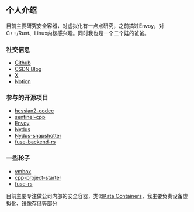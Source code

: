 ## 个人介绍

目前主要研究安全容器，对虚拟化有一点点研究，之前搞过Envoy，对C++/Rust、Linux内核感兴趣。同时我也是一个二个娃的爸爸。


### 社交信息

* [Github](https://github.com/zyfjeff)
* [CSDN Blog](https://blog.csdn.net/zhangyifei216)
* [X](https://x.com/zyfjeff)
* [Notion](https://zyfjeff.notion.site/)


### 参与的开源项目

* [hessian2-codec](https://github.com/alibaba/hessian2-codec)
* [sentinel-cpp](https://github.com/alibaba/sentinel-cpp)
* [Envoy](https://github.com/envoyproxy/envoy/pulls?q=is%3Apr+author%3Azyfjeff+is%3Aclosed)
* [Nydus](https://github.com/dragonflyoss/nydus/pulls?q=is%3Apr+is%3Aclosed+author%3Azyfjeff)
* [Nydus-snapshotter](https://github.com/containerd/nydus-snapshotter)
* [fuse-backend-rs](https://github.com/cloud-hypervisor/fuse-backend-rs/pulls?q=is%3Apr+author%3Azyfjeff+is%3Aclosed)

### 一些轮子

* [vmbox](https://github.com/zyfjeff/vmbox)
* [cpp-project-starter](https://github.com/zyfjeff/cpp-project-starter)
* [fuse-rs](https://github.com/zyfjeff/fuse-rs)


目前主要专注做公司内部的安全容器，类似[Kata Containers](https://github.com/kata-containers)，我主要负责设备虚拟化、镜像存储等部分
